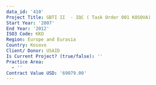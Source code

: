 ```yaml
---
data_id: '410'
Project Title: GBTI II  - IQC ( Task Order 001 KOSOVA)
Start Year: '2007'
End Year: '2012'
ISO3 Code: KKO
Region: Europe and Eurasia
Country: Kosovo
Client/ Donor: USAID
Is Current Project? (true/false): ''
Practice Area:
  - ''
Contract Value USD: '69079.00'
---
```


